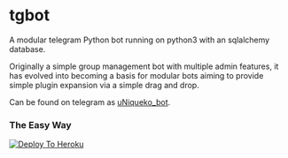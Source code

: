 # tgbot
A modular telegram Python bot running on python3 with an sqlalchemy database.

Originally a simple group management bot with multiple admin features, it has evolved into becoming a basis for modular
bots aiming to provide simple plugin expansion via a simple drag and drop.

Can be found on telegram as [uNiqueko_bot](https://t.me/uNiqueko_bot).
### The Easy Way

[![Deploy To Heroku](https://www.herokucdn.com/deploy/button.svg)](https://heroku.com/deploy)
